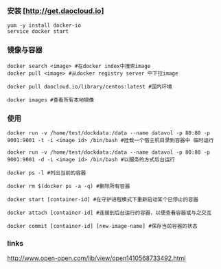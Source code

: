 ### 安装 [http://get.daocloud.io]
```shell
yum -y install docker-io
service docker start

```

### 镜像与容器

```shell
docker search <image> #在docker index中搜索image
docker pull <image> #从docker registry server 中下拉image

docker pull daocloud.io/library/centos:latest #国内环境

docker images #查看所有本地镜像
```

### 使用

```shell
docker run -v /home/test/dockdata:/data --name datavol -p 80:80 -p 9001:9001 -t -i <image id> /bin/bash #挂载一个宿主机目录到容器中 临时运行

docker run -v /home/test/dockdata:/data --name datavol -p 80:80 -p 9001:9001 -d -i <image id> /bin/bash #以服务的方式后台运行

docker ps -l #列出当前的容器

docker rm $(docker ps -a -q) #删除所有容器

docker start [container-id] #在守护进程模式下重新启动某个已停止的容器

docker attach [container-id] #连接到后台运行的容器，以便查看容器或与之交互

docker commit [container-id] [new-image-name] #保存当前容器的状态

```

### links

http://www.open-open.com/lib/view/open1410568733492.html
